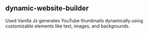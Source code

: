 ## dynamic-website-builder
Used Vanilla Js generates YouTube thumbnails dynamically using customizable elements like text, images, and backgrounds.
